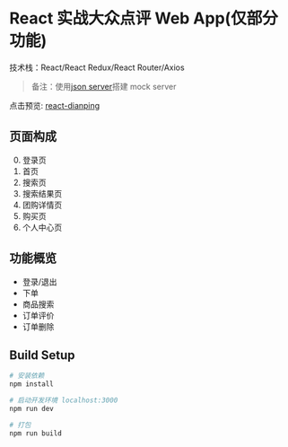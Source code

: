 # React 实战大众点评 Web App(仅部分功能)

技术栈：React/React Redux/React Router/Axios

> 备注：使用[json server](https://github.com/typicode/json-server)搭建 mock server

点击预览: <a target="_blank" href="https://react-dianping.zhouqichao.com">react-dianping</a>

## 页面构成

0. 登录页
1. 首页
1. 搜索页
1. 搜索结果页
1. 团购详情页
1. 购买页
1. 个人中心页

## 功能概览

- 登录/退出
- 下单
- 商品搜索
- 订单评价
- 订单删除

## Build Setup

```bash
# 安装依赖
npm install

# 启动开发环境 localhost:3000
npm run dev

# 打包
npm run build
```
